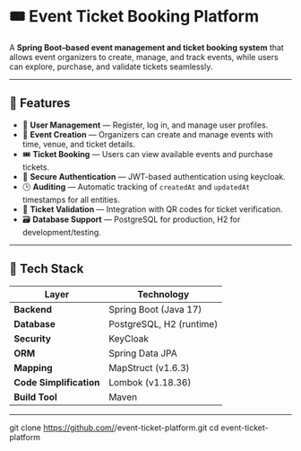 # 🎟️ Event Ticket Booking Platform

A **Spring Boot–based event management and ticket booking system** that allows event organizers to create, manage, and
track events, while users can explore, purchase, and validate tickets seamlessly.

---

## 🚀 Features

- 👤 **User Management** — Register, log in, and manage user profiles.
- 🎪 **Event Creation** — Organizers can create and manage events with time, venue, and ticket details.
- 🎟️ **Ticket Booking** — Users can view available events and purchase tickets.
- 🔐 **Secure Authentication** — JWT-based authentication using keycloak.
- 🕒 **Auditing** — Automatic tracking of `createdAt` and `updatedAt` timestamps for all entities.
- 🧾 **Ticket Validation** — Integration with QR codes for ticket verification.
- 🗃️ **Database Support** — PostgreSQL for production, H2 for development/testing.

---

## 🧩 Tech Stack

| Layer                   | Technology               |
|-------------------------|--------------------------|
| **Backend**             | Spring Boot (Java 17)    |
| **Database**            | PostgreSQL, H2 (runtime) |
| **Security**            | KeyCloak                 |
| **ORM**                 | Spring Data JPA          |
| **Mapping**             | MapStruct (v1.6.3)       |
| **Code Simplification** | Lombok (v1.18.36)        |
| **Build Tool**          | Maven                    |

---

git clone https://github.com/<your-username>/event-ticket-platform.git
cd event-ticket-platform

